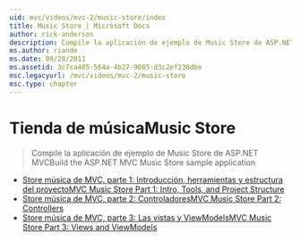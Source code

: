 ```yaml
---
uid: mvc/videos/mvc-2/music-store/index
title: Music Store | Microsoft Docs
author: rick-anderson
description: Compile la aplicación de ejemplo de Music Store de ASP.NET MVC
ms.author: riande
ms.date: 09/28/2011
ms.assetid: 3c7ca405-564a-4b27-9085-d3c2ef236dbe
msc.legacyurl: /mvc/videos/mvc-2/music-store
msc.type: chapter
---
```

<a name="music-store"></a><span data-ttu-id="57757-103">Tienda de música</span><span class="sxs-lookup"><span data-stu-id="57757-103">Music Store</span></span>
====================
> <span data-ttu-id="57757-104">Compile la aplicación de ejemplo de Music Store de ASP.NET MVC</span><span class="sxs-lookup"><span data-stu-id="57757-104">Build the ASP.NET MVC Music Store sample application</span></span>


- [<span data-ttu-id="57757-105">Store música de MVC, parte 1: Introducción, herramientas y estructura del proyecto</span><span class="sxs-lookup"><span data-stu-id="57757-105">MVC Music Store Part 1: Intro, Tools, and Project Structure</span></span>](mvc-music-store-part-1-intro-tools-and-project-structure.md)
- [<span data-ttu-id="57757-106">Store música de MVC, parte 2: Controladores</span><span class="sxs-lookup"><span data-stu-id="57757-106">MVC Music Store Part 2: Controllers</span></span>](mvc-music-store-part-2-controllers.md)
- [<span data-ttu-id="57757-107">Store música de MVC, parte 3: Las vistas y ViewModels</span><span class="sxs-lookup"><span data-stu-id="57757-107">MVC Music Store Part 3: Views and ViewModels</span></span>](mvc-music-store-part-3-views-and-viewmodels.md)
